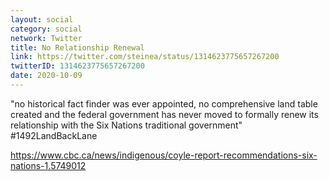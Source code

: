 ```yaml
---
layout: social
category: social
network: Twitter
title: No Relationship Renewal
link: https://twitter.com/steinea/status/1314623775657267200
twitterID: 1314623775657267200
date: 2020-10-09
---
```


"no historical fact finder was ever appointed, no comprehensive land table created and the federal government has never moved to formally renew its relationship with the Six Nations traditional government" #1492LandBackLane

<https://www.cbc.ca/news/indigenous/coyle-report-recommendations-six-nations-1.5749012>
